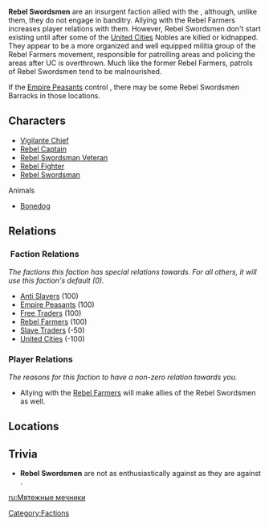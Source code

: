 **Rebel Swordsmen** are an insurgent faction allied with the [](Rebel_Farmers.md), although, unlike them, they do not
engage in banditry. Allying with the Rebel Farmers increases player
relations with them. However, Rebel Swordsmen don't start existing until
after some of the [United Cities](03%20-%20Projects%20&%20Wikis/Kenshi/Kenshi%20Wiki/Kenshi%20Wiki%20Template/United_Cities.md "wikilink") Nobles are
killed or kidnapped. They appear to be a more organized and well
equipped militia group of the Rebel Farmers movement, responsible for
patrolling areas and policing the areas after UC is overthrown. Much
like the former Rebel Farmers, patrols of Rebel Swordsmen tend to be
malnourished.

If the [Empire Peasants](03%20-%20Projects%20&%20Wikis/Kenshi/Kenshi%20Wiki/Kenshi%20Wiki%20Template/Empire_Peasants.md "wikilink") control [](Major_Towns.md), there may be some Rebel Swordsmen
Barracks in those locations.

## Characters

- [Vigilante Chief](Vigilante_Chief.md "wikilink")
- [Rebel Captain](Rebel_Captain.md "wikilink")
- [Rebel Swordsman Veteran](Rebel_Swordsman_Veteran.md "wikilink")
- [Rebel Fighter](Rebel_Fighter.md "wikilink")
- [Rebel Swordsman](Rebel_Swordsman.md "wikilink")

Animals

- [Bonedog](Bonedog.md "wikilink")

## Relations

###  Faction Relations

*The factions this faction has special relations towards. For all
others, it will use this faction's default (0).*

- [Anti Slavers](Anti_Slavers.md "wikilink") (100)
- [Empire Peasants](03%20-%20Projects%20&%20Wikis/Kenshi/Kenshi%20Wiki/Kenshi%20Wiki%20Template/Empire_Peasants.md "wikilink") (100)
- [Free Traders](03%20-%20Projects%20&%20Wikis/Kenshi/Kenshi%20Wiki/Kenshi%20Wiki%20Template/Free_Traders.md "wikilink") (100)
- [Rebel Farmers](Rebel_Farmers.md "wikilink") (100)
- [Slave Traders](03%20-%20Projects%20&%20Wikis/Kenshi/Kenshi%20Wiki/Kenshi%20Wiki%20Template/Slave_Traders.md "wikilink") (-50)
- [United Cities](03%20-%20Projects%20&%20Wikis/Kenshi/Kenshi%20Wiki/Kenshi%20Wiki%20Template/United_Cities.md "wikilink") (-100)

### Player Relations

*The reasons for this faction to have a non-zero relation towards you.*

- Allying with the [Rebel Farmers](Rebel_Farmers.md "wikilink") will make
  allies of the Rebel Swordsmen as well.

## Locations

## Trivia

- **Rebel Swordsmen** are not as enthusiastically against [](03%20-%20Projects%20&%20Wikis/Kenshi/Kenshi%20Wiki/Kenshi%20Wiki%20Template/Slave_Traders.md) as they are against [](03%20-%20Projects%20&%20Wikis/Kenshi/Kenshi%20Wiki/Kenshi%20Wiki%20Template/United_Cities.md).

[ru:Мятежные мечники](ru:Мятежные_мечники "wikilink")

[Category:Factions](Category:Factions "wikilink")